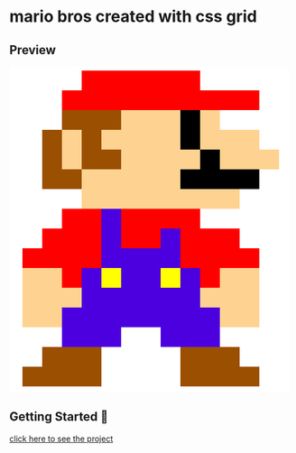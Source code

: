 # mario bros created with css grid

## Preview

![](https://github.com/fabio-andres/mario-bros-with-css-grid-/blob/master/Captura%20de%20pantalla%202022-08-14%20030459.png?raw=true)

## Getting Started 🚀

[click here to see the project]()
